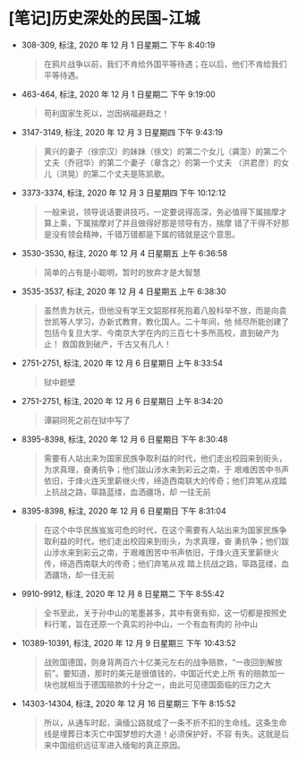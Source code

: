 # [笔记]历史深处的民国-江城


-   308-309, 标注, 2020 年 12 月 1 日星期二 下午 8:40:19

    > 在鸦片战争以前，我们不肯给外国平等待遇；在以后，他们不肯给我们平等待遇。

-   463-464, 标注, 2020 年 12 月 1 日星期二 下午 9:19:00

    > 苟利国家生死以，岂因祸福避趋之！

-   3147-3149, 标注, 2020 年 12 月 3 日星期四 下午 9:43:19

    > 黄兴的妻子（徐宗汉）的妹妹（徐文）的第二个女儿（龚澎）的第二个丈夫（乔冠华）的第二个妻子（章含之）的第一个丈夫
    > （洪君彦）的女儿（洪晃）的第二个丈夫是陈凯歌。

-   3373-3374, 标注, 2020 年 12 月 3 日星期四 下午 10:12:12

    > 一般来说，领导说话要讲技巧，一定要说得高深，务必值得下属揣摩才算上乘，下属揣摩对了并且做得好那是领导有方，揣摩
    > 错了干得不好那是没有领会精神，千错万错都是下属的错就是这个意思。

-   3530-3530, 标注, 2020 年 12 月 4 日星期五 上午 6:36:58

    > 简单的占有是小聪明，暂时的放弃才是大智慧

-   3535-3537, 标注, 2020 年 12 月 4 日星期五 上午 6:38:30

    > 虽然贵为状元，但他没有学王文韶那样死抱着八股科举不放，而是向袁世凯等人学习，办新式教育，教化国人。二十年间，他
    > 倾尽所能创建了包括今复旦大学、今南京大学在内的三百七十多所高校，直到破产为止！ 救国救到破产，千古又有几人！

-   2751-2751, 标注, 2020 年 12 月 6 日星期日 上午 8:33:54

    > 狱中题壁

-   2751-2751, 标注, 2020 年 12 月 6 日星期日 上午 8:34:20

    > 谭嗣同死之前在狱中写了

-   8395-8398, 标注, 2020 年 12 月 6 日星期日 下午 8:30:48

    > 需要有人站出来为国家民族争取利益的时代，他们走出校园来到街头，为求真理，奋勇抗争；他们跋山涉水来到彩云之南，于
    > 艰难困苦中书声依旧，于烽火连天里薪继火传，缔造西南联大的传奇；他们弃笔从戎踏上抗战之路，筚路蓝缕，血洒疆场，却
    > 一往无前

-   8395-8398, 标注, 2020 年 12 月 6 日星期日 下午 8:31:04

    > 在这个中华民族岌岌可危的时代，在这个需要有人站出来为国家民族争取利益的时代，他们走出校园来到街头，为求真理，奋
    > 勇抗争；他们跋山涉水来到彩云之南，于艰难困苦中书声依旧，于烽火连天里薪继火传，缔造西南联大的传奇；他们弃笔从戎
    > 踏上抗战之路，筚路蓝缕，血洒疆场，却一往无前

-   9910-9912, 标注, 2020 年 12 月 8 日星期二 下午 8:55:42

    > 全书至此，关于孙中山的笔墨甚多，其中有褒有抑，这一切都是按照史料行笔，旨在还原一个真实的孙中山，一个有血有肉的
    > 孙中山

-   10389-10391, 标注, 2020 年 12 月 9 日星期三 下午 10:43:52

    > 战败国德国，则身背两百六十亿美元左右的战争赔款，“一夜回到解放前”。要知道，那时的美元是很值钱的，中国近代史上所
    > 有的赔款加一块也就相当于德国赔款的十分之一，由此可见德国面临的压力之大

<!--listend-->

-   14303-14304, 标注, 2020 年 12 月 16 日星期三 下午 8:15:52

    > 所以，从通车时起，滇缅公路就成了一条不折不扣的生命线。这条生命线是埋葬日本灭亡中国梦想的大道！必须保护好，不容
    > 有失。这就是后来中国组织远征军进入缅甸的真正原因。

